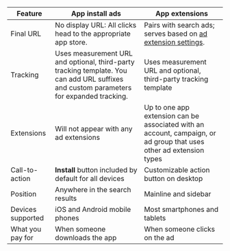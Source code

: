 |Feature|App install ads|App extensions|
|---|---|---|
|Final URL|No display URL: All clicks head to the appropriate app store.|Pairs with search ads; serves based on [ad extension settings](../hlp_BA_CONC_AboutAdExtensions.md).|
|Tracking|Uses measurement URL and optional, third-party tracking template. You can add URL suffixes and custom parameters for expanded tracking.|Uses measurement URL and optional, third-party tracking template|
|Extensions|Will not appear with any ad extensions|Up to one app extension can be associated with an account, campaign, or ad group that uses other ad extension types|
|Call-to-action|**Install** button included by default for all devices|Customizable action button on desktop|
|Position|Anywhere in the search results|Mainline and sidebar|
|Devices supported|iOS and Android mobile phones|Most smartphones and tablets|
|What you pay for|When someone downloads the app|When someone clicks on the ad|


